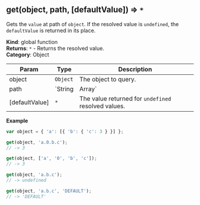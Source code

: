 <a name="get"></a>

## get(object, path, [defaultValue]) ⇒ <code>\*</code>

Gets the `value` at path of `object`. If the resolved value is `undefined`, the `defaultValue` is returned in its place.

**Kind**: global function  
**Returns**: <code>\*</code> - Returns the resolved value.  
**Category**: Object

| Param | Type | Description |
| --- | --- | --- |
| object | <code>Object</code> | The object to query. |
| path | `String|Array` | The path of the property to get. |
| [defaultValue] | <code>\*</code> | The value returned for `undefined` resolved values. |

**Example**
```js
var object = { 'a': [{ 'b': { 'c': 3 } }] };

get(object, 'a.0.b.c');
// -> 3

get(object, ['a', '0', 'b', 'c']);
// -> 3

get(object, 'a.b.c');
// -> undefined

get(object, 'a.b.c', 'DEFAULT');
// -> 'DEFAULT'
```
